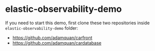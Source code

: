 # elastic-observability-demo
If you need to start this demo, first clone these two repositories inside `elastic-observability-demo` folder:
- https://github.com/adamquan/carfront
- https://github.com/adamquan/cardatabase

